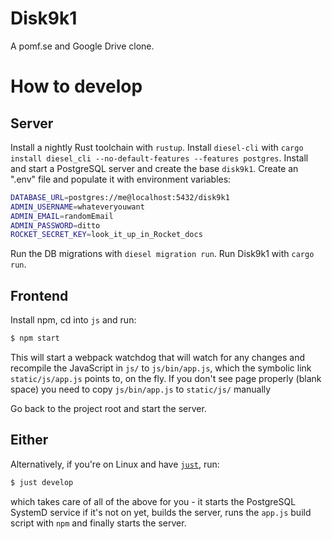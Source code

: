 # Disk9k1

A pomf.se and Google Drive clone.

# How to develop
## Server
Install a nightly Rust toolchain with `rustup`. Install `diesel-cli` with `cargo install diesel_cli --no-default-features --features postgres`.
Install and start a PostgreSQL server and create the base `disk9k1`.
Create an ".env" file and populate it with environment variables:
```bash
DATABASE_URL=postgres://me@localhost:5432/disk9k1
ADMIN_USERNAME=whateveryouwant
ADMIN_EMAIL=randomEmail
ADMIN_PASSWORD=ditto
ROCKET_SECRET_KEY=look_it_up_in_Rocket_docs
```
Run the DB migrations with `diesel migration run`.
Run Disk9k1 with `cargo run`.
## Frontend
Install npm, cd into `js` and run:
```bash
$ npm start
```
This will start a webpack watchdog that will watch for any changes and recompile the JavaScript in `js/` to `js/bin/app.js`, which the symbolic link `static/js/app.js` points to, on the fly. If you don't see page properly (blank space) you need to copy `js/bin/app.js` to `static/js/` manually

Go back to the project root and start the server.
## Either
Alternatively, if you're on Linux and have [`just`](https://github.com/casey/just), run:
```bash
$ just develop
```
which takes care of all of the above for you - it starts the PostgreSQL SystemD service if it's not on yet, builds the server, runs the `app.js` build script with `npm` and finally starts the server.